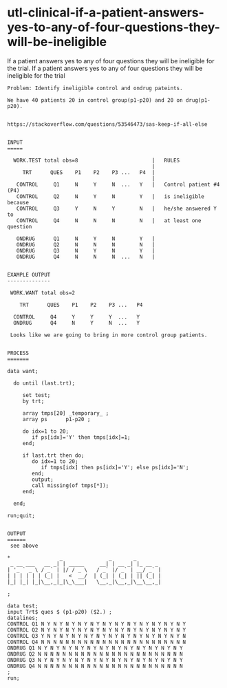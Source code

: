# utl-clinical-if-a-patient-answers-yes-to-any-of-four-questions-they-will-be-ineligible
If a patient answers yes to any of four questions they will be ineligible for the trial.
    If a patient answers yes to any of four questions they will be ineligible for the trial

    Problem: Identify ineligible control and ondrug pateints.

    We have 40 patients 20 in control group(p1-p20) and 20 on drug(p1-p20).


    https://stackoverflow.com/questions/53546473/sas-keep-if-all-else


    INPUT
    =====

      WORK.TEST total obs=8                        |   RULES
                                                   |
         TRT      QUES    P1    P2    P3 ...   P4  |
                                                   |
       CONTROL     Q1     N     Y     N  ...   Y   |   Control patient #4 (P4)
       CONTROL     Q2     N     Y     N        Y   |   is ineligible because
       CONTROL     Q3     Y     N     Y        N   |   he/she answered Y to
       CONTROL     Q4     N     N     N        N   |   at least one question

       ONDRUG      Q1     N     Y     N        Y   |
       ONDRUG      Q2     N     N     N        N   |
       ONDRUG      Q3     N     Y     N        Y   |
       ONDRUG      Q4     N     N     N  ...   N   |


    EXAMPLE OUTPUT
    --------------

     WORK.WANT total obs=2

        TRT      QUES    P1    P2    P3 ...   P4

      CONTROL     Q4     Y     Y     Y  ...   Y
      ONDRUG      Q4     N     Y     N  ...   Y

     Looks like we are going to bring in more control group patients.


    PROCESS
    =======

    data want;

      do until (last.trt);

         set test;
         by trt;

         array tmps[20] _temporary_ ;
         array ps      p1-p20 ;

         do idx=1 to 20;
            if ps[idx]='Y' then tmps[idx]=1;
         end;

         if last.trt then do;
            do idx=1 to 20;
               if tmps[idx] then ps[idx]='Y'; else ps[idx]='N';
            end;
            output;
            call missing(of tmps[*]);
         end;

      end;

    run;quit;


    OUTPUT
    ======
     see above

    *                _               _       _
     _ __ ___   __ _| | _____     __| | __ _| |_ __ _
    | '_ ` _ \ / _` | |/ / _ \   / _` |/ _` | __/ _` |
    | | | | | | (_| |   <  __/  | (_| | (_| | || (_| |
    |_| |_| |_|\__,_|_|\_\___|   \__,_|\__,_|\__\__,_|

    ;

    data test;
    input Trt$ ques $ (p1-p20) ($2.) ;
    datalines;
    CONTROL Q1 N Y N Y N Y N Y N Y N Y N Y N Y N Y N Y N Y N Y
    CONTROL Q2 N Y N Y N Y N Y N Y N Y N Y N Y N Y N Y N Y N Y
    CONTROL Q3 Y N Y N Y N Y N Y N Y N Y N Y N Y N Y N Y N Y N
    CONTROL Q4 N N N N N N N N N N N N N N N N N N N N N N N N
    ONDRUG Q1 N Y N Y N Y N Y N Y N Y N Y N Y N Y N Y N Y N Y
    ONDRUG Q2 N N N N N N N N N N N N N N N N N N N N N N N N
    ONDRUG Q3 N Y N Y N Y N Y N Y N Y N Y N Y N Y N Y N Y N Y
    ONDRUG Q4 N N N N N N N N N N N N N N N N N N N N N N N N
    ;
    run;


